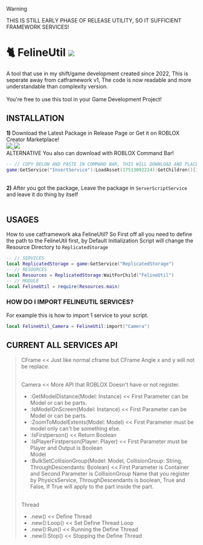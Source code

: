 > [!WARNING]
> THIS IS STILL EARLY PHASE OF RELEASE UTILITY, SO IT SUFFICIENT FRAMEWORK SERVICES!

# 🐈 FelineUtil <img src="https://img.shields.io/static/v1?label=version&message=+catframework+v1.0.0&color=2ea44f"></img>
A tool that use in my shift/game development created since 2022, This is seperate away from catframework v1, The code is now readable and more understandable than complexity version.
<br><br>You're free to use this tool in your Game Development Project! 

## INSTALLATION
  <strong>1)</strong> Download the Latest Package in Release Page or Get it on ROBLOX Creator Marketplace!
     <br>
       <a href="https://github.com/NickiBreeki/felineutil/releases">
          <img src="https://img.shields.io/badge/release-informational.svg?style=for-the-badge&logo=github&logoColor"></img>
       </a>
       <a href="https://create.roblox.com/store/asset/17513092224">
          <img src="https://img.shields.io/badge/creator marketplace-informational.svg?style=for-the-badge&logo=roblox&logoColor"></img>
       </a>
       <br>
       ALTERNATIVE You also can download with ROBLOX Command Bar!
```lua
-- // COPY BELOW AND PASTE IN COMMAND BAR, THIS WILL DOWNLOAD AND PLACE IN "ServerScriptService"
game:GetService("InsertService"):LoadAsset(17513092224):GetChildren()[1].Parent = game:GetService("ServerScriptService")
```
<br>
  <strong>2)</strong> After you got the package, Leave the package in <code>ServerScriptService</code> and leave it do thing by itself<br>
<br>

## USAGES
How to use catframework aka FelineUtil? So First off all you need to define the path to the FelineUtil first, by Default Initialization Script will change the Resource Directory to <code>ReplicatedStorage</code>

```lua
-- // SERVICES
local ReplicatedStorage = game:GetService("ReplicatedStorage")
-- // RESOURCES
local Resources = ReplicatedStorage:WaitForChild("FelineUtil")
-- // MODULE
local FelineUtil = require(Resources.main)
```

### HOW DO I IMPORT FELINEUTIL SERVICES?
For example this is how to import 1 service to your script.
```lua
local FelineUtil_Camera = FelineUtil:import("Camera")
```

## CURRENT ALL SERVICES API
> CFrame << Just like normal cframe but CFrame Angle x and y will not be replace. <br><br>
>
> Camera << More API that ROBLOX Doesn't have or not register.
> - :GetModelDistance(Model: Instance) << First Parameter can be Model or can be parts. <br>
> - :IsModelOnScreen(Model: Instance) << First Parameter can be Model or can be parts. <br> 
> - :ZoomToModelExtents(Model: Model) << First Parameter must be model only can't be something else.<br>
> - :IsFirstperson() << Return Boolean <br>
> - :IsPlayerFirstperson(Player: Player) << First Parameter must be Player and Output is Boolean <br>
> Model <br>
> - :BulkSetCollisionGroup(Model: Model, CollisionGroup: String, ThroughDescendants: Boolean) << First Parameter is Container and Second Parameter is CollisionGroup Name that you register by PhysicsService, ThroughDescendants is boolean, True and False, If True will apply to the part inside the part.<br><br>
>
> Thread <br>
> - .new() << Define Thread<br>
> - .new():Loop() << Set Define Thread Loop<br>
> - .new():Run() << Running the Define Thread<br>
> - .new():Stop() << Stopping the Define Thread<br>
